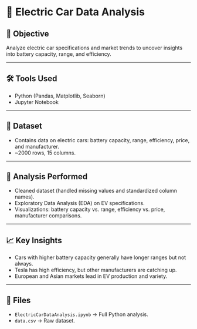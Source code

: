 # 🚗 Electric Car Data Analysis

## 📌 Objective
Analyze electric car specifications and market trends to uncover insights into battery capacity, range, and efficiency.

---

## 🛠 Tools Used
- Python (Pandas, Matplotlib, Seaborn)
- Jupyter Notebook

---

## 📂 Dataset
- Contains data on electric cars: battery capacity, range, efficiency, price, and manufacturer.
- ~2000 rows, 15 columns.

---

## 🔎 Analysis Performed
- Cleaned dataset (handled missing values and standardized column names).
- Exploratory Data Analysis (EDA) on EV specifications.
- Visualizations: battery capacity vs. range, efficiency vs. price, manufacturer comparisons.

---

## 📈 Key Insights
- Cars with higher battery capacity generally have longer ranges but not always.
- Tesla has high efficiency, but other manufacturers are catching up.
- European and Asian markets lead in EV production and variety.

---

## 📎 Files
- `ElectricCarDataAnalysis.ipynb` → Full Python analysis.
- `data.csv` → Raw dataset.
